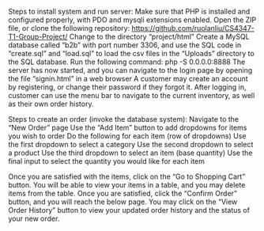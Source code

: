 Steps to install system and run server:
  Make sure that PHP is installed and configured properly, with PDO and mysqli extensions enabled.
  Open the ZIP file, or clone the following repository: https://github.com/ruolanliu/CS4347-T1-Group-Project/
  Change to the directory “project/html”
  Create a MySQL database called “b2b” with port number 3306, and use the SQL code in “create.sql” and “load.sql” to load the csv files    in the “Uploads” directory to the SQL database.
  Run the following command:  php -S 0.0.0.0:8888
  The server has now started, and you can navigate to the login page by opening the file “signin.html” in a web browser
  A customer may create an account by registering, or change their password if they forgot it.
  After logging in, customer can use the menu bar to navigate to the current inventory, as well as their own order history.
  
Steps to create an order (invoke the database system):
  Navigate to the “New Order” page
  Use the “Add Item” button to add dropdowns for items you wish to order
  Do the following for each item (row of dropdowns)
  Use the first dropdown to select a category
  Use the second dropdown to select a product
  Use the third dropdown to select an item (base quantity)
  Use the final input to select the quantity you would like for each item

Once you are satisfied with the items, click on the “Go to Shopping Cart” button. You will be able to view your items in a table, and you may delete items from the table.
Once you are satisfied, click the “Confirm Order” button, and you will reach the below page. You may click on the “View Order History” button to view your updated order history and the status of your new order.
